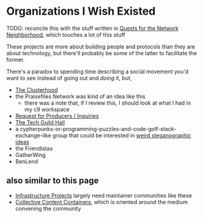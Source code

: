 # Organizations I Wish Existed

TODO: reconcile this with the stuff written in [Quests for the Network Neighborhood](h42xe-dwf5b-g7agm-61yar-4sn4y), which touches a lot of this stuff

These projects are more about building people and protocols than they are about technology, but there'll probably be some of the latter to facilitate the former.

There's a paradox to spending time describing a social movement you'd want to see instead of going out and *doing* it, but,

- [The Clusterhood](jsjbb-4jsxp-r5by5-cvczv-7nw8h)
- the Praisefiles Network was kind of an idea like this
  - there was a note that, if I review this, I should look at what I had in my c9 workspace
- [Request for Producers / Inquiries](95b1z-3ejtm-pqar2-pj4t1-t3w83)
- [The Tech Guild Hall](26phs-f9mxb-59846-v54f1-zv1nc)
- a cypherpunks-or-programming-puzzles-and-code-golf-stack-exchange-like group that could be interested in [weird steganographic ideas](zaqd5-7p3t4-g28qh-ygb3m-pnwgd)
- the Friendistas
- GatherWing
- BenLend

## also similar to this page

- [Infrastructure Projects](qf8xs-a6nk5-g18y2-5drdy-rmxrc) largely need maintainer communities like these
- [Collective Content Containers](78wkm-ztrw0-fyaxy-96fcq-s27wn), which is oriented around the medium convening the community
